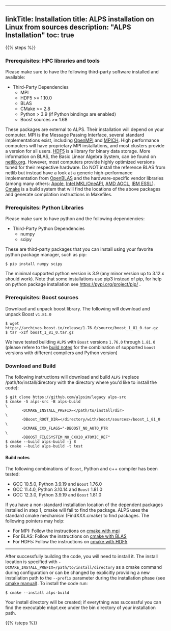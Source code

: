 
---
linkTitle: Installation
title: ALPS installation on Linux from sources
description: "ALPS Installation"
toc: true
---

{{% steps %}}

### Prerequisites: HPC libraries and tools
Please make sure to have the following third-party software installed and available:

  * Third-Party Dependencies
    - MPI
    - HDF5 >= 1.10.0
    - BLAS
    - CMake >= 2.8
    - Python > 3.9 (if Python bindings are enabled)
    - Boost sources >= 1.68

  These packages are external to ALPS. Their installation will depend on your computer. MPI is the Message Passing Interface, several standard implementations exist, including [OpenMPI](https://www.open-mpi.org/) and [MPICH](https://www.mpich.org/).
  High performance computers will have proprietary MPI installations, and most clusters provide a version for all users. [HDF5](https://www.hdfgroup.org/solutions/hdf5/) is a library for binary data storage. 
  More information on BLAS, the Basic Linear Algebra System, can be found on [netlib.org](netlib.org). However, most computers provide highly optimized versions tuned for their respective hardware. 
  Do NOT install the reference BLAS from netlib but instead have a look at a generic high-performance implementation from [OpenBLAS](https://www.openblas.net/) and the hardware-specific vendor libraries 
  (among many others: [Apple](https://developer.apple.com/documentation/accelerate/blas/), [Intel MKL/OneAPI](https://www.intel.com/content/www/us/en/developer/tools/oneapi/onemkl.html), [AMD AOCL](https://www.amd.com/en/developer/aocl.html),
  [IBM ESSL](https://www.ibm.com/docs/en/essl/6.2?topic=whats-new)). [Cmake](https://cmake.org/) is a build system that will find the locations of the above packages and generate compilation instructions in Makefiles.

### Prerequisites: Python Libraries
Please make sure to have python and the following dependencies:

   * Third-Party Python Dependencies
     - numpy
     - scipy

  These are third-party packages that you can install using your favorite python package manager, such as pip:
  ```ShellSession
  $ pip install numpy scipy
  ```

  The minimal supported python version is 3.9 (any minor version up to 3.12.x should work). Note that some installations use pip3 instead of pip, for help on python package installation see https://pypi.org/project/pip/ .

### Prerequisites: Boost sources

Download and unpack boost library. The following will download and unpack Boost `v1.81.0`
  ```ShellSession
  $ wget https://archives.boost.io/release/1.76.0/source/boost_1_81_0.tar.gz
  $ tar -xzf boost_1_81_0.tar.gz
  ```

We have tested building `ALPS` with `Boost` versions `1.76.0` through `1.81.0` (please refere to the [build notes](#build-notes) for the combination of supported `boost` versions with different compilers and Python version)

### Download and Build
The following instructions will download and build `ALPS` (replace /path/to/install/directory with the directory where you'd like to install the code):

  ```ShellSession
  $ git clone https://github.com/alpsim/legacy alps-src
  $ cmake -S alps-src -B alps-build                                     \
         -DCMAKE_INSTALL_PREFIX=</path/to/install/dir>                  \
         -DBoost_ROOT_DIR=</directory/with/boost/sources>/boost_1_81_0  \
         -DCMAKE_CXX_FLAGS="-DBOOST_NO_AUTO_PTR                         \
         -DBOOST_FILESYSTEM_NO_CXX20_ATOMIC_REF"
  $ cmake --build alps-build -j 8
  $ cmake --build alps-build -t test
  ```

#### Build notes

The following combinations of `Boost`, Python and c++ compiler has been tested:
  - GCC 10.5.0, Python 3.9.19 and `Boost` 1.76.0
  - GCC 11.4.0, Python 3.10.14 and `Boost` 1.81.0
  - GCC 12.3.0, Python 3.9.19 and `Boost` 1.81.0

If you have a non-standard installation location of the dependent packages installed in step 1, cmake will fail to find the package. ALPS uses the standard cmake mechanism (FindXXX.cmake) to find packages. The following pointers may help:
  - For MPI: Follow the instructions on [cmake with mpi](https://cmake.org/cmake/help/latest/module/FindMPI.html)
  - For BLAS: Follow the instructions on [cmake with BLAS](https://cmake.org/cmake/help/latest/module/FindBLAS.html)
  - For HDF5: Follow the instructions on [cmake with HDF5](https://cmake.org/cmake/help/latest/module/FindHDF5.html)

***

After successfully building the code, you will need to install it. The install location is specified with `-DCMAKE_INSTALL_PREFIX=/path/to/install/directory` as a cmake command during configuration or can be 
changed by explicitly providing a new installation path to the `--prefix` parameter during the installation phase (see [cmake manual](https://cmake.org/cmake/help/latest/manual/cmake.1.html#cmdoption-cmake--install-0)).
To install the code run:

  ```ShellSession
  $ cmake --install alps-build
  ```
Your install directory will be created; if everything was successful you can find the executable mbpt.exe under the bin directory of your installation path.

{{% /steps %}}
